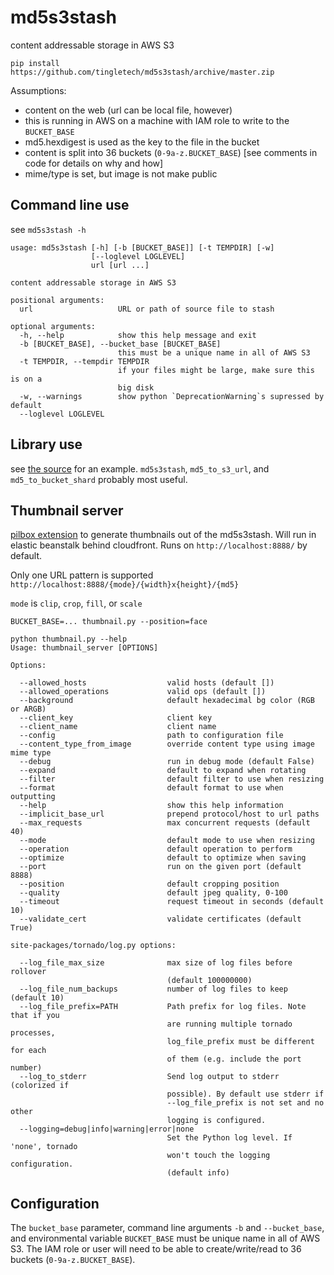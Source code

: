md5s3stash
==========

content addressable storage in AWS S3

```
pip install https://github.com/tingletech/md5s3stash/archive/master.zip
```

Assumptions:

 * content on the web (url can be local file, however)
 * this is running in AWS on a machine with IAM role to write to the `BUCKET_BASE`
 * md5.hexdigest is used as the key to the file in the bucket
 * content is split into 36 buckets (`0-9a-z.BUCKET_BASE`) [see comments in code for details on why and how]
 * mime/type is set, but image is not make public

## Command line use

see `md5s3stash -h`
```
usage: md5s3stash [-h] [-b [BUCKET_BASE]] [-t TEMPDIR] [-w]
                  [--loglevel LOGLEVEL]
                  url [url ...]

content addressable storage in AWS S3

positional arguments:
  url                   URL or path of source file to stash

optional arguments:
  -h, --help            show this help message and exit
  -b [BUCKET_BASE], --bucket_base [BUCKET_BASE]
                        this must be a unique name in all of AWS S3
  -t TEMPDIR, --tempdir TEMPDIR
                        if your files might be large, make sure this is on a
                        big disk
  -w, --warnings        show python `DeprecationWarning`s supressed by default
  --loglevel LOGLEVEL

```

## Library use

see [the source](https://github.com/tingletech/md5s3stash/blob/master/md5s3stash.py)
for an example.  `md5s3stash`, `md5_to_s3_url`, and `md5_to_bucket_shard` probably most useful.

## Thumbnail server

[pilbox extension](http://agschwender.github.io/pilbox/#extension)
to generate thumbnails out of the md5s3stash.  Will run in elastic beanstalk
behind cloudfront.  Runs on `http://localhost:8888/` by default.

Only one URL pattern is supported `http://localhost:8888/{mode}/{width}x{height}/{md5}`

`mode` is `clip`, `crop`, `fill`, or `scale`


```
BUCKET_BASE=... thumbnail.py --position=face

python thumbnail.py --help
Usage: thumbnail_server [OPTIONS]

Options:

  --allowed_hosts                  valid hosts (default [])
  --allowed_operations             valid ops (default [])
  --background                     default hexadecimal bg color (RGB or ARGB)
  --client_key                     client key
  --client_name                    client name
  --config                         path to configuration file
  --content_type_from_image        override content type using image mime type
  --debug                          run in debug mode (default False)
  --expand                         default to expand when rotating
  --filter                         default filter to use when resizing
  --format                         default format to use when outputting
  --help                           show this help information
  --implicit_base_url              prepend protocol/host to url paths
  --max_requests                   max concurrent requests (default 40)
  --mode                           default mode to use when resizing
  --operation                      default operation to perform
  --optimize                       default to optimize when saving
  --port                           run on the given port (default 8888)
  --position                       default cropping position
  --quality                        default jpeg quality, 0-100
  --timeout                        request timeout in seconds (default 10)
  --validate_cert                  validate certificates (default True)

site-packages/tornado/log.py options:

  --log_file_max_size              max size of log files before rollover
                                   (default 100000000)
  --log_file_num_backups           number of log files to keep (default 10)
  --log_file_prefix=PATH           Path prefix for log files. Note that if you
                                   are running multiple tornado processes,
                                   log_file_prefix must be different for each
                                   of them (e.g. include the port number)
  --log_to_stderr                  Send log output to stderr (colorized if
                                   possible). By default use stderr if
                                   --log_file_prefix is not set and no other
                                   logging is configured.
  --logging=debug|info|warning|error|none 
                                   Set the Python log level. If 'none', tornado
                                   won't touch the logging configuration.
                                   (default info)

```

## Configuration

The `bucket_base` parameter, command line arguments `-b` and `--bucket_base`, and environmental variable `BUCKET_BASE`
must be unique name in all of AWS S3.  The IAM role or user will need to be able to create/write/read to 36 buckets
(`0-9a-z.BUCKET_BASE`).

